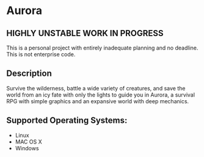 # Aurora

## HIGHLY UNSTABLE WORK IN PROGRESS
This is a personal project with entirely inadequate planning and no deadline. This is not enterprise code.

## Description
Survive the wilderness, battle a wide variety of creatures, and save the world from an icy fate with only the lights to guide you in Aurora, a survival RPG with simple graphics and an expansive world with deep mechanics.

## Supported Operating Systems:
<ul>
<li> Linux </li>
<li> MAC OS X </li>
<li> Windows </li>
</ul>
